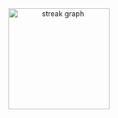 <div align="center">
  <img src="https://streak-stats.demolab.com?user=othonkayque&locale=en&mode=daily&theme=tokyonight&hide_border=true&border_radius=15&order=3" height="200" alt="streak graph"  />
</div>
